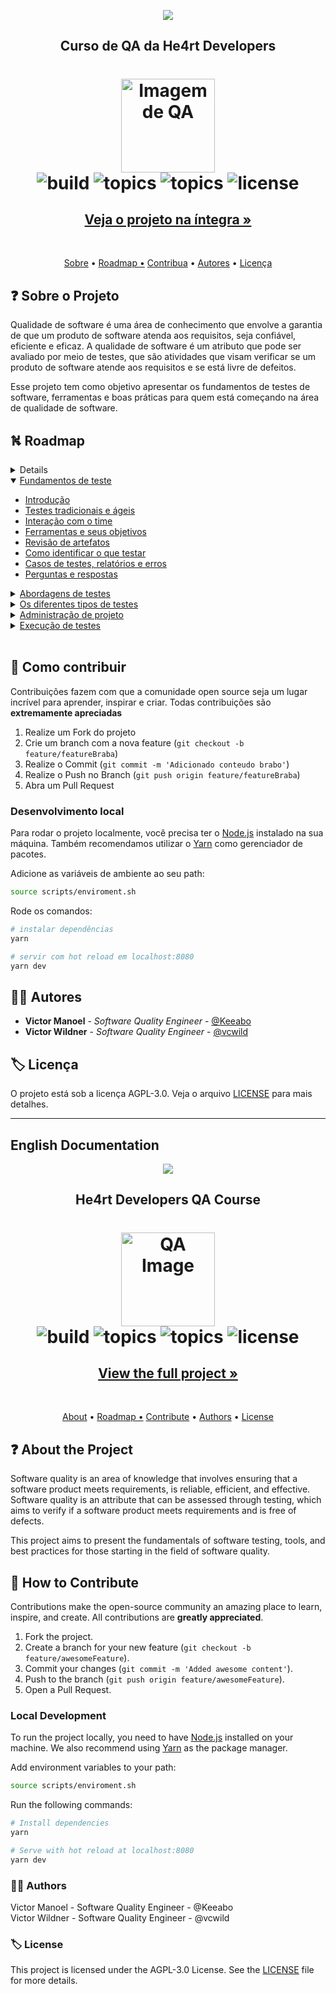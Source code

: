 <!-- Logo 4noobs -->

<p align="center">
  <a href="https://github.com/he4rt/4noobs" target="_blank">
    <img src="docs/.vuepress/public/images/header_4noobs.svg">
  </a>
</p>

<!-- Title -->

<p align="center">
  <h2 align="center">Curso de QA da He4rt Developers</h2>

  <h1 align="center">

  <img src=".github/qa.gif" alt="Imagem de QA" width="150">
  </br>
  <img src="https://img.shields.io/github/actions/workflow/status/vcwild/qa4noobs/build.yml?branch=main&style=flat-square&color=9468cc" alt="build" />
  <img src="https://img.shields.io/badge/topics-42-9468cc?style=flat-square" alt="topics" />
  <img src="https://img.shields.io/github/languages/code-size/vcwild/qa4noobs?color=9468cc&style=flat-square" alt="topics" />
  <img src="https://img.shields.io/github/license/vcwild/qa4noobs?color=9468cc&style=flat-square" alt="license" />

</h1>

  <h2 align="center">
    <a href="https://vcwild.github.io/qa4noobs/" > <strong>Veja o projeto na íntegra »</strong></a>
  </h2>
  <br />
  <p align="center">
    <a href="#about">Sobre</a> •
    <a href="#ROADMAP">Roadmap •</a>
    <a href="#contribute">Contribua</a> •
    <a href="#author">Autores</a> •
    <a href="#license">Licença</a>
  </p>
</p>

 <!-- ABOUT THE PROJECT -->

## ❓ Sobre o Projeto <a id="about"></a>

Qualidade de software é uma área de conhecimento que envolve a garantia de que um produto de software atenda aos requisitos, seja confiável, eficiente e eficaz. A qualidade de software é um atributo que pode ser avaliado por meio de testes, que são atividades que visam verificar se um produto de software atende aos requisitos e se está livre de defeitos.

Esse projeto tem como objetivo apresentar os fundamentos de testes de software, ferramentas e boas práticas para quem está começando na área de qualidade de software.

<!-- ROADMAP OF PROJECT -->

## ⛕ Roadmap <a id="ROADMAP"></a>

<details>

```mermaid
graph LR

subgraph "Fundamentos de teste"
A((Fundamentos de teste))
A --> B((Introdução))
A --> C((Testes tradicionais e ágeis))
A --> D((Interação com o time))
A --> E((Ferramentas e seus objetivos))
A --> F((Revisão de artefatos))
A --> G((Como identificar o que testar))
A --> H((Casos de testes, relatórios e erros))
A --> I((Perguntas e respostas))
end

subgraph "Abordagens de testes"
J((Abordagens de testes))
J --> K((Tipos de abordagens))
J --> L((Caixa branca))
J --> M((Caixa preta))
J --> N((Caixa cinza))
end

subgraph "Os diferentes tipos de testes"
O((Os diferentes tipos de testes))
O --> P((Tipos de testes))
O --> Q((Teste de funcionalidade))
O --> R((Teste de aceitação))
O --> S((Teste exploratório))
O --> T((Teste de sanidade))
O --> U((Teste de regressão))
O --> V((Teste de unidade))
O --> W((Teste de fumaça))
O --> X((Teste de integração))
O --> Y((Teste não-funcional))
O --> Z((Teste de carga))
O --> AA((Teste de performance))
O --> AB((Teste de stress))
O --> AC((Teste de segurança))
O --> AD((Teste de acessibilidade))
O --> AE((Teste de compatibilidade))
end

subgraph "Administração de projeto"
AF((Administração de projeto))
AF --> AG((Introdução))
AF --> AH((Planejamento de testes))
AF --> AI((Priorização de requisitos))
AF --> AJ((O ciclo de vida do software))
AF --> AK((Método Ágil))
AF --> AL((Método Scrum))
AF --> AM((Método Kanban))
AF --> AN((Método Waterfall))
AF --> AO((Método V-Model))
AF --> AP((Elaborando um relatório de testes))
AF --> AQ((Verificação e validação de testes))
end

subgraph "Execução de testes"
AR((Execução de testes))
AR --> AS((Construindo casos de teste))
AR --> AT((Teste manual))
AR --> AU((Teste automatizado))
end

A --> J
J --> O
O --> AF
AF --> AR
```
</details>
<details open>
  <summary> <a href="src/00-FOUNDATIONS.md">Fundamentos de teste </a> </summary>

- [Introdução](docs/00-fundacao/00-intro.md)
- [Testes tradicionais e ágeis](docs/00-fundacao/01-tradicionais-vs-ageis.md)
- [Interação com o time](docs/00-fundacao/02-interacao.md)
- [Ferramentas e seus objetivos](docs/00-fundacao/03-ferramentas.md)
- [Revisão de artefatos](docs/00-fundacao/04-artefatos.md)
- [Como identificar o que testar](docs/00-fundacao/05-identificar.md)
- [Casos de testes, relatórios e erros](docs/00-fundacao/06-casos-relator-incidentes.md)
- [Perguntas e respostas](docs/00-fundacao/07-questions.md)

</details>

<details>

  <summary> <a href="src/01-ABORDAGENS.md">Abordagens de testes </a> </summary>

- [Tipos de abordagens](docs/01-abordagens/00-intro.md)
- [Caixa branca](docs/01-abordagens/01-caixa-branca.md)
- [Caixa preta](docs/01-abordagens/02-caixa-preta.md)
- [Caixa cinza](docs/01-abordagens/03-caixa-cinza.md)

</details>

<details>

  <summary> <a href="src/02-TIPOS.md">Os diferentes tipos de testes</a> </summary>

- [Tipos de testes](docs/02-tipos/00-intro.md)
- [Teste de funcionalidade](docs/02-tipos/01-funcionais.md)
- [Teste de aceitação](docs/02-tipos/02-uat.md)
- [Teste exploratório](docs/02-tipos/03-exploratorio.md)
- [Teste de sanidade](docs/02-tipos/04-sanidade.md)
- [Teste de regressão](docs/02-tipos/05-regressao.md)
- [Teste de unidade](docs/02-tipos/06-unidade.md)
- [Teste de fumaça](docs/02-tipos/07-smoke.md)
- [Teste de integração](docs/02-tipos/08-integracao.md)
- [Teste não-funcional](docs/02-tipos/09-nao-funcionais.md)
- [Teste de carga](docs/02-tipos/10-carga.md)
- [Teste de performance](docs/02-tipos/11-performance.md)
- [Teste de stress](docs/02-tipos/12-stress.md)
- [Teste de segurança](docs/02-tipos/13-pentest.md)
- [Teste de acessibilidade](docs/02-tipos/14-acessibilidade.md)
- [Teste de compatibilidade](docs/02-tipos/15-compatibilidade.md)

</details>

<details>

  <summary> <a href="src/03-ADMIN.md">Administração de projeto</a> </summary>

- [Introdução](docs/03-admin/00-intro.md)
- [Planejamento de testes](docs/03-admin/01-plan.md)
- [Priorização de requisitos](docs/03-admin/01-priorizacao.md)
- [O ciclo de vida do software](docs/03-admin/02-sldc.md)
- [Método Ágil](docs/03-admin/03-agile.md)
- [Método Scrum](docs/03-admin/04-scrum.md)
- [Método Kanban](docs/03-admin/05-kanban.md)
- [Método Waterfall](docs/03-admin/06-waterfall.md)
- [Método V-Model](docs/03-admin/07-v-model.md)
- [Elaborando um relatório de testes](docs/03-admin/08-report.md)
- [Verificação e validação de testes](docs/03-admin/09-verificacao.md)

</details>

<details>

  <summary> <a href="src/04-EXECUCAO.md">Execução de testes</a> </summary>

- [Construindo casos de teste](docs/04-execucao/00-intro.md)
- [Teste manual](docs/04-execucao/01-manual.md)
- [Teste automatizado](docs/04-execucao/02-automatizado.md)

</details>
<br>
<!-- CONTRIBUTING -->

## 🤝 Como contribuir <a id="contribute"></a>

Contribuições fazem com que a comunidade open source seja um lugar incrível para aprender, inspirar e criar. Todas contribuições
são **extremamente apreciadas**

1. Realize um Fork do projeto
2. Crie um branch com a nova feature (`git checkout -b feature/featureBraba`)
3. Realize o Commit (`git commit -m 'Adicionado conteudo brabo'`)
4. Realize o Push no Branch (`git push origin feature/featureBraba`)
5. Abra um Pull Request

### Desenvolvimento local <a id="development"></a>

Para rodar o projeto localmente, você precisa ter o [Node.js](https://nodejs.org/en/) instalado na sua máquina. Também recomendamos utilizar o [Yarn](https://yarnpkg.com/) como gerenciador de pacotes.

Adicione as variáveis de ambiente ao seu path:

```sh
source scripts/enviroment.sh
```

Rode os comandos:

```sh
# instalar dependências
yarn

# servir com hot reload em localhost:8080
yarn dev
```

## 💁‍♂️ Autores <a id="author"></a>

- **Victor Manoel** - _Software Quality Engineer_ - [@Keeabo](https://www.linkedin.com/in/victor-manoel-0b4413191/)
- **Victor Wildner** - _Software Quality Engineer_ - [@vcwild](https://twitter.com/vcwild)

## 🏷️ Licença <a id="license"></a>

O projeto está sob a licença AGPL-3.0. Veja o arquivo [LICENSE](LICENSE) para mais detalhes.

---

## English Documentation
<!-- Logo 4noobs -->

<p align="center">
  <a href="https://github.com/he4rt/4noobs" target="_blank">
    <img src="docs/.vuepress/public/images/header_4noobs.svg">
  </a>
</p>

<!-- Title -->

<p align="center">
  <h2 align="center">He4rt Developers QA Course</h2>

  <h1 align="center">

  <img src=".github/qa.gif" alt="QA Image" width="150">
  </br>
  <img src="https://img.shields.io/github/actions/workflow/status/vcwild/qa4noobs/build.yml?branch=main&style=flat-square&color=9468cc" alt="build" />
  <img src="https://img.shields.io/badge/topics-42-9468cc?style=flat-square" alt="topics" />
  <img src="https://img.shields.io/github/languages/code-size/vcwild/qa4noobs?color=9468cc&style=flat-square" alt="topics" />
  <img src="https://img.shields.io/github/license/vcwild/qa4noobs?color=9468cc&style=flat-square" alt="license" />

</h1>

  <h2 align="center">
    <a href="https://vcwild.github.io/qa4noobs/" > <strong>View the full project »</strong></a>
  </h2>
  <br />
  <p align="center">
    <a href="#about">About</a> •
    <a href="#ROADMAP">Roadmap •</a>
    <a href="#contribute">Contribute</a> •
    <a href="#author">Authors</a> •
    <a href="#license">License</a>
  </p>
</p>

<!-- ABOUT THE PROJECT -->

## ❓ About the Project <a id="about"></a>

Software quality is an area of knowledge that involves ensuring that a software product meets requirements, is reliable, efficient, and effective. Software quality is an attribute that can be assessed through testing, which aims to verify if a software product meets requirements and is free of defects.

This project aims to present the fundamentals of software testing, tools, and best practices for those starting in the field of software quality.

<!-- CONTRIBUTING -->

## 🤝 How to Contribute <a id="contribute"></a>

Contributions make the open-source community an amazing place to learn, inspire, and create. All contributions are **greatly appreciated**.

1. Fork the project.
2. Create a branch for your new feature (`git checkout -b feature/awesomeFeature`).
3. Commit your changes (`git commit -m 'Added awesome content'`).
4. Push to the branch (`git push origin feature/awesomeFeature`).
5. Open a Pull Request.

### Local Development <a id="development"></a>

To run the project locally, you need to have [Node.js](https://nodejs.org/en/) installed on your machine. We also recommend using [Yarn](https://yarnpkg.com/) as the package manager.

Add environment variables to your path:

```sh
source scripts/enviroment.sh
```
Run the following commands:
 ```sh
# Install dependencies
yarn

# Serve with hot reload at localhost:8080
yarn dev
```
### 💁‍♂️ Authors <a id="author"></a>

Victor Manoel - Software Quality Engineer - @Keeabo<br>
Victor Wildner - Software Quality Engineer - @vcwild

### 🏷️ License <a id="license"></a>
This project is licensed under the AGPL-3.0 License. See the [LICENSE](LICENSE) file for more details.
